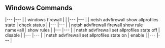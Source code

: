 ## Windows Commands

|---	|---	|
|  windows firewall 	|   	|
|---	|---	|
|  netsh advfirewall show allprofiles state 	|   check status	|
|---	|---	|
|  netsh advfirewall firewall show rule name=all 	|  show rules 	|
|---	|---	|
|  netsh advfirewall set allprofiles state off 	|   disable	|
|---	|---	|
|  netsh advfirewall set allprofiles state on 	|   enable	|
|---	|---	|

